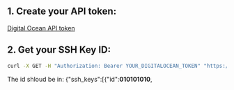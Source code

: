 ## 1. Create your API token:
[Digital Ocean API token](https://cloud.digitalocean.com/account/api/tokens)

## 2. Get your SSH Key ID:
```bash
curl -X GET -H "Authorization: Bearer YOUR_DIGITALOCEAN_TOKEN" "https://api.digitalocean.com/v2/account/keys"
```
The id shloud be in: {"ssh_keys":[{"id":__010101010__,
